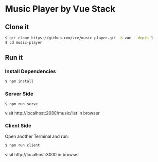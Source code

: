 # Music Player by Vue Stack

## Clone it

```bash
$ git clone https://github.com/zce/music-player.git -b vue --depth 1
$ cd music-player
```

## Run it

### Install Dependencies

```bash
$ npm install
```

### Server Side

```bash
$ npm run serve
```

visit http://localhost:2080/music/list in browser

### Client Side

Open another Terminal and run:

```bash
$ npm run client
```

visit http://localhost:3000 in browser

